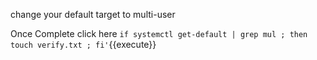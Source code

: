 change your default target to  multi-user 

Once Complete click here
`if systemctl get-default | grep mul ; then touch verify.txt ; fi'`{{execute}}
